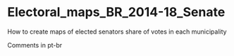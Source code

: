 # Electoral_maps_BR_2014-18_Senate
How to create maps of elected senators share of votes in each municipality

Comments in pt-br
